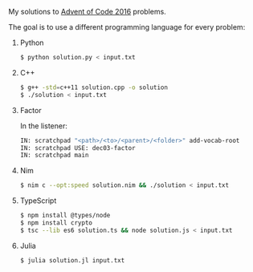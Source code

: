 
My solutions to [Advent of Code 2016](http://adventofcode.com/2016) problems.

The goal is to use a different programming language for every problem:

1. Python
    ```bash
    $ python solution.py < input.txt
    ```

2. C++
    ```bash
    $ g++ -std=c++11 solution.cpp -o solution
    $ ./solution < input.txt
    ```

3. Factor

    In the listener:
    ```bash
    IN: scratchpad "<path>/<to>/<parent>/<folder>" add-vocab-root
    IN: scratchpad USE: dec03-factor
    IN: scratchpad main
    ```

4. Nim
    ```bash
    $ nim c --opt:speed solution.nim && ./solution < input.txt
    ```
    
5. TypeScript
    ```bash
    $ npm install @types/node
    $ npm install crypto
    $ tsc --lib es6 solution.ts && node solution.js < input.txt
    ```
    
6. Julia
    ```bash
    $ julia solution.jl input.txt
    ```
    
